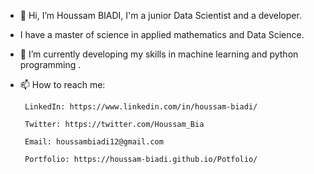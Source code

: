 - 👋 Hi, I’m Houssam BIADI, I'm a junior Data Scientist and a developer.
- I have a master of science in applied mathematics and Data Science.
- 🌱 I’m currently developing my skills in machine learning and python programming .
- 📫 How to reach me:

       LinkedIn: https://www.linkedin.com/in/houssam-biadi/
       
       Twitter: https://twitter.com/Houssam_Bia
       
       Email: houssambiadi12@gmail.com
       
       Portfolio: https://houssam-biadi.github.io/Potfolio/

<!---
Houssam-BIADI/Houssam-BIADI is a ✨ special ✨ repository because its `README.md` (this file) appears on your GitHub profile.
You can click the Preview link to take a look at your changes.
--->

